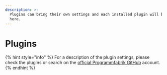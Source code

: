 ```yaml
---
description: >-
  Plugins can bring their own settings and each installed plugin will be listed
  here.
---
```


# Plugins



{% hint style="info" %}
For a description of the plugin settings, please check the plugins or search on the [official Programmfabrik GitHub](https://github.com/orgs/programmfabrik/repositories) account.
{% endhint %}

